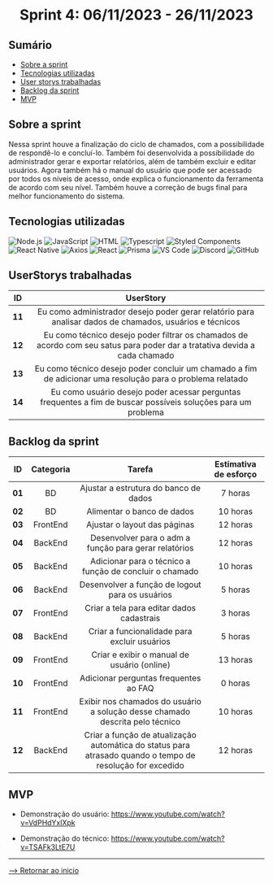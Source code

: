 <h1 align="center">Sprint 4: 06/11/2023 - 26/11/2023</h1>

## Sumário

- [Sobre a sprint](#Sobre-a-sprint)
- [Tecnologias utilizadas](#Tecnologias-utilizadas)
- [User storys trabalhadas](#UserStorys-trabalhadas)
- [Backlog da sprint](#Backlog-da-sprint)
- [MVP](#MVP)


## Sobre a sprint

Nessa sprint houve a finalização do ciclo de chamados, com a possibilidade de respondê-lo e concluí-lo. Também foi desenvolvida a possibilidade do administrador gerar e exportar relatórios, além de também excluir e editar usuários. Agora também há o manual do usuário que pode ser acessado por todos os níveis de acesso, onde explica o funcionamento da ferramenta de acordo com seu nível. Também houve a correção de bugs final para melhor funcionamento do sistema.

## Tecnologias utilizadas

<span id="tecnologias">
<img src="https://img.shields.io/badge/Node.Js-CED4DA?style=opensans&logo=nodedotjs&logoColor=white&color=blue" alt="Node.js" />
<img src="https://img.shields.io/badge/JavaScript-black?style=opensans&logo=javascript&logoColor=white&color=blue" alt="JavaScript" />
<img src="https://img.shields.io/badge/%3C%2F%3E_HTML%20-%20black?style=opensans&logo=html&logoColor=white&color=blue" alt ="HTML" />
<img src="https://img.shields.io/badge/TypeScript-CED4DA?style=opensans&logo=typescript&logoColor=white&color=blue" alt="Typescript" />
<img src="https://img.shields.io/badge/Styled_Components-CED4DA?opensans&logo=styled-components&logoColor=white&color=blue" alt="Styled Components" /> 
<img src="https://img.shields.io/badge/React_Native-CED4DA?opensans&logo=react&logoColor=white&color=blue" alt="React Native" /> 
<img src="https://img.shields.io/badge/Axios-CED4DA?opensans&logo=axios&logoColor=white&color=blue" alt="Axios" /> 
<img src="https://img.shields.io/badge/React-CED4DA?opensans&logo=react&logoColor=white&color=blue" alt="React" /> 
<img src="https://img.shields.io/badge/Prisma-CED4DA?opensans&logo=prisma&logoColor=white&color=blue" alt="Prisma" /> 
<img src="https://img.shields.io/badge/VS_Code-CED4DA?opensans&logo=visual%20studio%20code&logoColor=white&color=blue" alt="VS Code" />
<img src="https://img.shields.io/badge/Discord-CED4DA?opensans&logo=discord&logoColor=white&color=blue" alt="Discord" /> 
<img src="https://img.shields.io/badge/GitHub-CED4DA?opensans&logo=github&logoColor=whitek&color=blue" alt="GitHub" /> 

## UserStorys trabalhadas

 ID | UserStory |
|:--------------:  | :----------:|
| **11** | Eu como administrador desejo poder gerar relatório para analisar dados de chamados, usuários e técnicos |
| **12** | Eu como técnico desejo poder filtrar os chamados de acordo com seu satus para poder dar a tratativa devida a cada chamado |
| **13** | Eu como técnico desejo poder concluir um chamado a fim de adicionar uma resolução para o problema relatado |
| **14** | Eu como usuário desejo poder acessar perguntas frequentes a fim de buscar possíveis soluções para um problema |   

## Backlog da sprint

 ID | Categoria | Tarefa | Estimativa de esforço |
|:--------------:  | :----------:|:--------------:|:--------------:|
| **01** | BD | Ajustar a estrutura do banco de dados | 7 horas |
| **02** | BD | Alimentar o banco de dados | 10 horas |
| **03** | FrontEnd | Ajustar o layout das páginas | 12 horas |
| **04** | BackEnd | Desenvolver para o adm a função para gerar relatórios | 12 horas |  
| **05** | BackEnd | Adicionar para o técnico a função de concluir o chamado | 10 horas |
| **06** | BackEnd | Desenvolver a função de logout para os usuários | 5 horas |  
| **07** | FrontEnd | Criar a tela para editar dados cadastrais | 3 horas |  
| **08** | BackEnd | Criar a funcionalidade para excluir usuários | 5 horas | 
| **09** | FrontEnd | Criar e exibir o manual de usuário (online) | 13 horas | 
| **10** | FrontEnd | Adicionar perguntas frequentes ao FAQ  | 0 horas |
| **11** | FrontEnd | Exibir nos chamados do usuário a solução desse chamado descrita pelo técnico | 10 horas | 
| **12** | BackEnd | Criar a função de atualização automática do status para atrasado quando o tempo de resolução for excedido | 12 horas |

## MVP

- Demonstração do usuário:
https://www.youtube.com/watch?v=VdPHdYxlXpk

- Demonstração do técnico:
https://www.youtube.com/watch?v=TSAFk3LtE7U

<hr>

[--> Retornar ao inicio](#Sumário)
